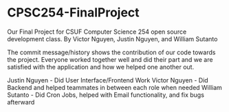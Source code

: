 # CPSC254-FinalProject
Our Final Project for CSUF Computer Science 254 open source development class.
By Victor Nguyen, Justin Nguyen, and William Sutanto

The commit message/history shows the contribution of our code towards the project. Everyone worked together well and did their part and we are satisfied with the application and how we helped one another out.

Justin Nguyen - Did User Interface/Frontend Work
Victor Nguyen - Did Backend and helped teammates in between each role when needed
William Sutanto - Did Cron Jobs, helped with Email functionality, and fix bugs afterward 
